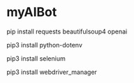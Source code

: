 # myAIBot


pip install requests beautifulsoup4 openai

pip3 install python-dotenv

pip3 install selenium

pip3 install webdriver_manager
